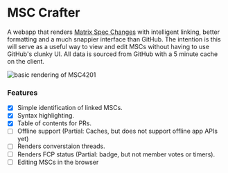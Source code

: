 # MSC Crafter

A webapp that renders [Matrix Spec Changes](https://spec.matrix.org/proposals/) with intelligent linking, better formatting
and a much snappier interface than GitHub. The intention is this will serve as a useful way to view and edit MSCs without
having to use GitHub's clunky UI. All data is sourced from GitHub with a 5 minute cache on the client.

![basic rendering of MSC4201](image-1.png)


### Features

- [x] Simple identification of linked MSCs.
- [x] Syntax highlighting.
- [x] Table of contents for PRs.
- [ ] Offline support (Partial: Caches, but does not support offline app APIs yet)
- [ ] Renders converstaion threads.
- [ ] Renders FCP status (Partial: badge, but not member votes or timers).
- [ ] Editing MSCs in the browser
